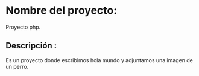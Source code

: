 # Nombre del proyecto: 
Proyecto php.
## Descripción :
 Es un proyecto donde escribimos hola mundo y adjuntamos una imagen de un perro. 




